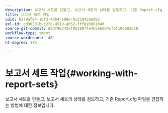```yaml
---
description: 보고서 세트를 만들고, 보고서 세트의 상태를 검토하고, 기존 Report.cfg 파일을 편집하는 방법에 대한 정보입니다.
title: 보고서 세트 작업
uuid: ba79af04-18f3-49b4-a08d-6c22942ae082
exl-id: cd30501b-c27d-4510-ab52-fffe93861b4d
source-git-commit: d9df90242ef96188f4e4b5e6d04cfef196b0a628
workflow-type: tm+mt
source-wordcount: '46'
ht-degree: 17%

---
```


# 보고서 세트 작업{#working-with-report-sets}

보고서 세트를 만들고, 보고서 세트의 상태를 검토하고, 기존 Report.cfg 파일을 편집하는 방법에 대한 정보입니다.
